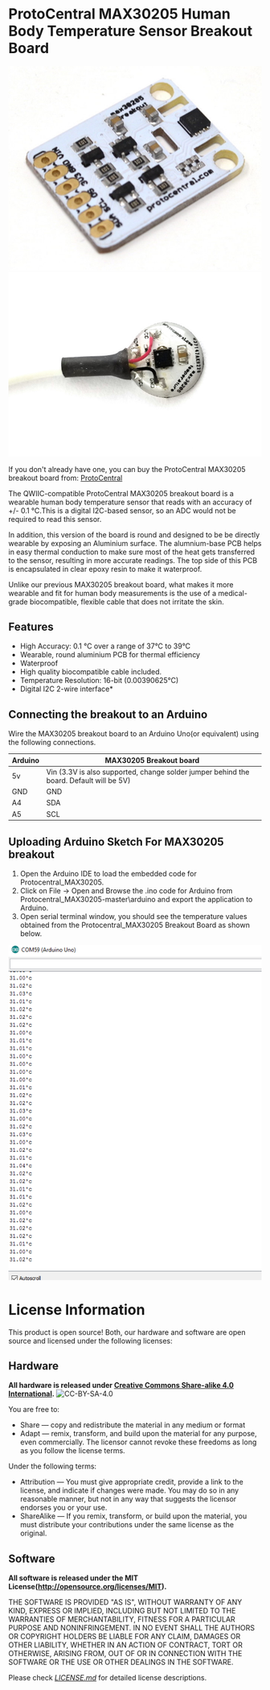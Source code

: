 # ProtoCentral MAX30205 Human Body Temperature Sensor Breakout Board

![MAX30205 Temperature Sensor](docs/images/max30205_brk_0.jpg)
![MAX30205 Temperature Sensor](docs/images/max30205_brk_v2.jpg)

If you don't already have one, you can buy the ProtoCentral MAX30205 breakout board from: [ProtoCentral](https://www.protocentral.com/open-source-health/1395-protocentral-max30205-body-temperature-sensor-breakout-board.html)

The QWIIC-compatible ProtoCentral MAX30205 breakout board is a wearable human body temperature sensor that reads with an accuracy of +/- 0.1 °C.This is a digital I2C-based sensor, so an ADC would not be required to read this sensor.

In addition, this version of the board is round and designed to be be directly wearable by exposing an Aluminium surface. The alumnium-base PCB helps in easy thermal conduction to make sure most of the heat gets transferred to the sensor, resulting in more accurate readings. The top side of this PCB is encapsulated in clear epoxy resin to make it waterproof. 

Unlike our previous MAX30205 breakout board, what makes it more wearable and fit for human body measurements is the use of a medical-grade biocompatible, flexible cable that does not irritate the skin.

## Features

* High Accuracy: 0.1 °C over a range of 37°C to 39°C
* Wearable, round aluminium PCB for thermal efficiency
* Waterproof 
* High quality biocompatible cable included.
* Temperature Resolution: 16-bit (0.00390625°C)
* Digital I2C 2-wire interface*

## Connecting the breakout to an Arduino

Wire the MAX30205 breakout board to an Arduino Uno(or equivalent) using the following connections.

| Arduino | MAX30205 Breakout board
| ------- |  -------------
| 5v      |    Vin (3.3V is also supported, change solder jumper behind the board. Default will be 5V)
| GND     |  GND
| A4      |  SDA
| A5      |  SCL


##  Uploading Arduino Sketch For MAX30205 breakout

1.  Open the Arduino IDE to load the embedded code for Protocentral_MAX30205.
2.  Click on File -> Open and Browse the .ino code for Arduino from Protocentral_MAX30205-master\arduino and export the application to Arduino.
3. Open serial terminal window, you should see the temperature values obtained from the Protocentral_MAX30205 Breakout Board as shown below.

![Read Temperature](docs/images/output.png)

License Information
===================

This product is open source! Both, our hardware and software are open source and licensed under the following licenses:

Hardware
---------

**All hardware is released under [Creative Commons Share-alike 4.0 International](http://creativecommons.org/licenses/by-sa/4.0/).**
![CC-BY-SA-4.0](https://i.creativecommons.org/l/by-sa/4.0/88x31.png)

You are free to:

* Share — copy and redistribute the material in any medium or format
* Adapt — remix, transform, and build upon the material for any purpose, even commercially.
The licensor cannot revoke these freedoms as long as you follow the license terms.

Under the following terms:

* Attribution — You must give appropriate credit, provide a link to the license, and indicate if changes were made. You may do so in any reasonable manner, but not in any way that suggests the licensor endorses you or your use.
* ShareAlike — If you remix, transform, or build upon the material, you must distribute your contributions under the same license as the original.

Software
--------

**All software is released under the MIT License(http://opensource.org/licenses/MIT).**

THE SOFTWARE IS PROVIDED "AS IS", WITHOUT WARRANTY OF ANY KIND, EXPRESS OR IMPLIED, INCLUDING BUT NOT LIMITED TO THE WARRANTIES OF MERCHANTABILITY, FITNESS FOR A PARTICULAR PURPOSE AND NONINFRINGEMENT. IN NO EVENT SHALL THE AUTHORS OR COPYRIGHT HOLDERS BE LIABLE FOR ANY CLAIM, DAMAGES OR OTHER LIABILITY, WHETHER IN AN ACTION OF CONTRACT, TORT OR OTHERWISE, ARISING FROM, OUT OF OR IN CONNECTION WITH THE SOFTWARE OR THE USE OR OTHER DEALINGS IN THE SOFTWARE.


Please check [*LICENSE.md*](LICENSE.md) for detailed license descriptions.

